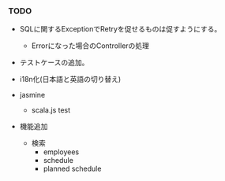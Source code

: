 ### TODO

* SQLに関するExceptionでRetryを促せるものは促すようにする。

    * Errorになった場合のControllerの処理
   
* テストケースの追加。

* i18n化(日本語と英語の切り替え)

* jasmine

    * scala.js test

* 機能追加

    * 検索
        * employees
        * schedule
        * planned schedule
